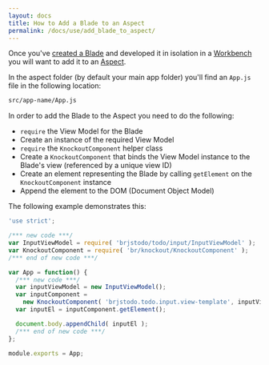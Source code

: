 ```yaml
---
layout: docs
title: How to Add a Blade to an Aspect
permalink: /docs/use/add_blade_to_aspect/
---
```


Once you've [created a Blade](/docs/use/create_blade) and developed it in isolation
in a [Workbench](/docs/concepts/workbenches) you will want to add it to an
[Aspect](/docs/concepts/aspects).

In the aspect folder (by default your main app folder) you'll find an
`App.js` file in the following location:

```bash
src/app-name/App.js
```

In order to add the Blade to the Aspect you need to do the following:

* `require` the View Model for the Blade
* Create an instance of the required View Model
* `require` the `KnockoutComponent` helper class
* Create a `KnockoutComponent` that binds the View Model instance to the Blade's view (referenced by a unique view ID)
* Create an element representing the Blade by calling `getElement` on the
`KnockoutComponent` instance
* Append the element to the DOM (Document Object Model)

The following example demonstrates this:

```javascript
'use strict';

/*** new code ***/
var InputViewModel = require( 'brjstodo/todo/input/InputViewModel' );
var KnockoutComponent = require( 'br/knockout/KnockoutComponent' );
/*** end of new code ***/

var App = function() {
  /*** new code ***/
  var inputViewModel = new InputViewModel();
  var inputComponent =
    new KnockoutComponent( 'brjstodo.todo.input.view-template', inputViewModel );
  var inputEl = inputComponent.getElement();

  document.body.appendChild( inputEl );
  /*** end of new code ***/
};

module.exports = App;
```

